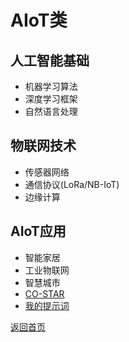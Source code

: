 # AIoT类

## 人工智能基础
- 机器学习算法
- 深度学习框架
- 自然语言处理

## 物联网技术
- 传感器网络
- 通信协议(LoRa/NB-IoT)
- 边缘计算

## AIoT应用
- 智能家居
- 工业物联网
- 智慧城市
- [CO-STAR](costar.html)
- [我的提示词](mytsc.html)


[返回首页](index.html)
